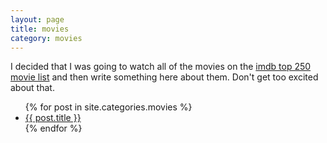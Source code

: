 ```yaml
---
layout: page
title: movies
category: movies
---
```


I decided that I was going to watch all of the movies on the [imdb top 250 movie list](https://www.imdb.com/search/title?groups=top_250&sort=user_rating) and then write something here about them. Don't get too excited about that.


<ul>
  {% for post in site.categories.movies %}
    <li>
      <a href="{{ post.url }}">{{ post.title }}</a>
    </li>
  {% endfor %}
</ul>
<!-- 
{% for category in site.categories %}
  <h3>{{ category[0] }}</h3>
  <ul>
    {% for post in category[1] %}
      <li><a href="{{ post.url }}">{{ post.title }}</a></li>
    {% endfor %}
  </ul>
{% endfor %}  -->